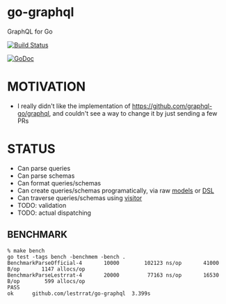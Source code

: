 # go-graphql

GraphQL for Go

[![Build Status](https://travis-ci.org/lestrrat/go-graphql.png?branch=master)](https://travis-ci.org/lestrrat/go-graphql)

[![GoDoc](https://godoc.org/github.com/lestrrat/go-graphql?status.svg)](https://godoc.org/github.com/lestrrat/go-graphql)

# MOTIVATION

* I really didn't like the implementation of https://github.com/graphql-go/graphql, and couldn't see a way to change it by just sending a few PRs

# STATUS

* Can parse queries
* Can parse schemas
* Can format queries/schemas
* Can create queries/schemas programatically, via raw [models](./model) or [DSL](./dsl)
* Can traverse queries/schemas using [visitor](./visitor)
* TODO: validation
* TODO: actual dispatching

## BENCHMARK

```
% make bench
go test -tags bench -benchmem -bench .
BenchmarkParseOfficial-4       10000        102123 ns/op       41000 B/op       1147 allocs/op
BenchmarkParseLestrrat-4       20000         77163 ns/op       16530 B/op        599 allocs/op
PASS
ok      github.com/lestrrat/go-graphql  3.399s
```
